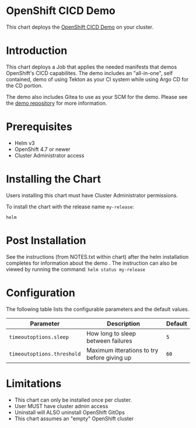 # OpenShift CICD Demo

This chart deploys the [OpenShift CICD Demo](https://github.com/RedHatWorkshops/openshift-cicd-demo) on your cluster.

# Introduction

This chart deploys a Job that applies the needed manifests that demos
OpenShift's CICD capabilites. The demo includes an "all-in-one", self
contained, demo of using Tekton as your CI system while using Argo CD
for the CD portion.

The demo also includes Gitea to use as
your SCM for the demo. Please see the [demo repository](https://github.com/RedHatWorkshops/openshift-cicd-demo)
for more information.

# Prerequisites

* Helm v3
* OpenShift 4.7 or newer
* Cluster Administrator access

# Installing the Chart

Users installing this chart must have Cluster Administrator permissions.

To install the chart with the release name `my-release`:

```shell
helm
```

# Post Installation

See the instructions (from NOTES.txt within chart) after the helm
installation completes for information about the demo . The instruction can also
be viewed by running the command: `helm status my-release`


# Configuration

The following table lists the configurable parameters and the default values.

| Parameter | Description | Default |
| ----------| ----------- | ------- |
| `timeoutoptions.sleep`  | How long to sleep between failures   | `5` |
| `timeoutoptions.threshold` | Maximum itterations to try before giving up | `60` |

# Limitations

* This chart can only be installed once per cluster.
* User MUST have cluster admin access
* Uninstall will ALSO uninstall OpenShift GitOps
* This chart assumes an "empty" OpenShift cluster
